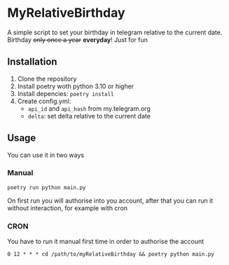 # MyRelativeBirthday
A simple script to set your birthday in telegram relative to the current date. Birthday ~~only once a year~~ **everyday**! Just for fun

## Installation
1. Clone the repository
2. Install poetry woth python 3.10 or higher
3. Install depencies:
   `poetry install`
4. Create config.yml:
   - `api_id` and `api_hash` from my.telegram.org
   - `delta`: set delta relative to the current date

## Usage
You can use it in two ways
### Manual
`poetry run python main.py`

On first run you will authorise into you account, after that you can run it without interaction, for example with cron

### CRON
You have to run it manual first time in order to authorise the account

`0 12 * * * cd /path/to/myRelativeBirthday && poetry python main.py`
